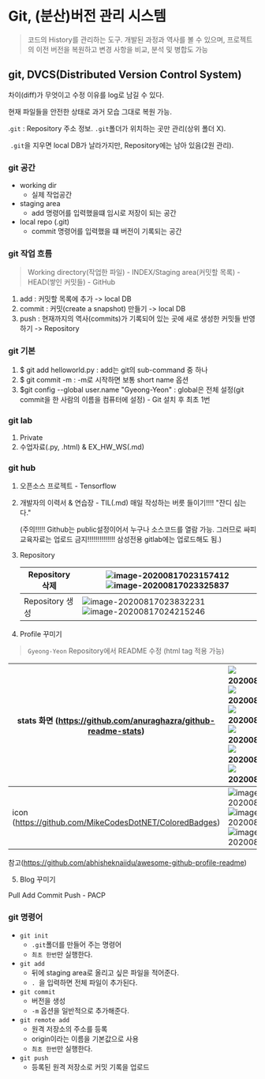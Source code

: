 # Git, (분산)버전 관리 시스템

> 코드의 History를 관리하는 도구. 개발된 과정과 역사를 볼 수 있으며, 프로젝트의 이전 버전을 복원하고 변경 사항을 비교, 분석 및 병합도 가능



## git, DVCS(Distributed Version Control System)

차이(diff)가 무엇이고 수정 이유를 log로 남길 수 있다. 

현재 파일들을 안전한 상태로 과거 모습 그대로 복원 가능. 

.`git` : Repository 주소 정보. `.git`폴더가 위치하는 곳만 관리(상위 폴더 X). 

​			`.git`을 지우면 local DB가 날라가지만, Repository에는 남아 있음(2원 관리).



### git 공간

- working dir
  - 실제 작업공간
- staging area
  - add 명령어를 입력했을떄 임시로 저장이 되는 공간
- local repo (.git)
  - commit 명령어를 입력했을 떄 버전이 기록되는 공간



### git 작업 흐름

> Working directory(작업한 파일) - INDEX/Staging area(커밋할 목록) - HEAD(쌓인 커밋들) - GitHub

1. add : 커밋할 목록에 추가 -> local DB
2. commit : 커밋(create a snapshot) 만들기 -> local DB
3. push : 현재까지의 역사(commits)가 기록되어 있는 곳에 새로 생성한 커밋들 반영하기 -> Repository



### git 기본

1. $ git add helloworld.py : add는 git의 sub-command 중 하나
2. $ git commit -m : -m로 시작하면 보통 short name 옵션
3. $git config --global user.name "Gyeong-Yeon" : global은 전체 설정(git commit을 한 사람의 이름을 컴퓨터에 설정) - Git 설치 후 최초 1번



### git lab

1. Private
2. 수업자료(.py, .html) & EX_HW_WS(.md)



### git hub

1. 오픈소스 프로젝트 - Tensorflow

2. 개발자의 이력서 & 연습장 - TIL(.md) 매일 작성하는 버릇 들이기!!!! "잔디 심는다."

   (주의!!!!! Github는 public설정이어서 누구나 소스코드를 열람 가능. 그러므로 싸피 교육자료는 업로드 금지!!!!!!!!!!!!!! 삼성전용 gitlab에는 업로드해도 됨.)

3. Repository

   | Repository 삭제 | ![image-20200817023157412](Intro.assets/image-20200817023157412.png)![image-20200817023325837](Intro.assets/image-20200817023325837.png) |
   | --------------- | ------------------------------------------------------------ |
   | Repository 생성 | ![image-20200817023832231](Intro.assets/image-20200817023832231.png)![image-20200817024215246](Intro.assets/image-20200817024215246.png) |

4.  Profile 꾸미기

   > `Gyeong-Yeon` Repository에서 README 수정 (html tag 적용 가능)

   | stats 화면 (https://github.com/anuraghazra/github-readme-stats) | ![image-20200817154128328](Intro.assets/image-20200817154128328.png)![image-20200817154621930](Intro.assets/image-20200817154621930.png)![image-20200817155057328](Intro.assets/image-20200817155057328.png)![image-20200817155712088](Intro.assets/image-20200817155712088.png)![image-20200817161534467](Intro.assets/image-20200817161534467.png)![image-20200817161710284](Intro.assets/image-20200817161710284.png) |
   | ------------------------------------------------------------ | ------------------------------------------------------------ |
   | icon (https://github.com/MikeCodesDotNET/ColoredBadges)      | ![image-20200817225835472](Intro.assets/image-20200817225835472.png)![image-20200817231546415](Intro.assets/image-20200817231546415.png)![image-20200817231556530](Intro.assets/image-20200817231556530.png) |

   참고(https://github.com/abhisheknaiidu/awesome-github-profile-readme)

5. Blog 꾸미기



Pull Add Commit Push - PACP



### git 명령어

- `git init`
  - `.git`폴더를 만들어 주는 명령어
  - `최초 한번`만 실행한다.
- `git add`
  - 뒤에 staging area로 올리고 싶은 파일을 적어준다.
  - `. `을 입력하면 전체 파일이 추가된다.
- `git commit`
  - 버전을 생성
  - `-m` 옵션을 일반적으로 추가해준다.
- `git remote add`
  - 원격 저장소의 주소를 등록
  - origin이라는 이름을 기본값으로 사용
  - `최초 한번`만 실행한다.
- `git push`
  - 등록된 원격 저장소로 커밋 기록을 업로드









